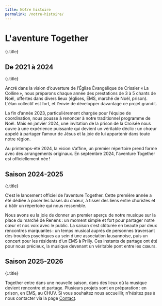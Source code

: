 ```yaml
---
title: Notre histoire
permalink: /notre-histoire/
---
```


# L'aventure Together
{:.title}

## De 2021 à 2024
{:.title}

Ancré dans la vision d’ouverture de l’Église Évangélique de Crissier « La Colline », nous préparons chaque année des prestations de 3 à 5 chants de Noël, offertes dans divers lieux (églises, EMS, marché de Noël, prison).
L’élan collectif est fort, et l’envie de développer davantage ce projet grandit.

La fin d’année 2023, particulièrement chargée pour l’équipe de coordination, nous pousse à renoncer à notre traditionnel programme de Noël.
Mais en janvier 2024, une invitation de la prison de la Croisée nous ouvre à une expérience puissante qui devient un véritable déclic : un chœur appelé à partager l’amour de Jésus et la joie de lui appartenir dans toute notre région.

Au printemps-été 2024, la vision s’affine, un premier répertoire prend forme avec des arrangements originaux.
En septembre 2024, l'aventure <span class="parisienne">Together</span> est officiellement née !

## Saison 2024-2025
{:.title}

C’est le lancement officiel de l’aventure Together.
Cette première année a été dédiée à poser les bases du chœur, à tisser des liens entre choristes et à bâtir un répertoire qui nous ressemble.

Nous avons eu la joie de donner un premier aperçu de notre musique sur la place du marché de Renens : un moment simple et fort pour partager notre cœur et nos voix avec le public.
La saison s’est clôturée en beauté par deux rencontres marquantes : un temps musical auprès de personnes traversant des troubles psychiques au sein d’une association lausannoise, puis un concert pour les résidents d’un EMS à Prilly.
Ces instants de partage ont été pour nous précieux, la musique devenant un véritable pont entre les cœurs.

## Saison 2025-2026
{:.title}

Together entre dans une nouvelle saison, dans des lieux où la musique devient rencontre et partage. Plusieurs projets sont en préparation : en prison, en EMS, au CHUV.
Si vous souhaitez nous accueillir, n’hésitez pas à nous contacter via la page [Contact](/contact/).
